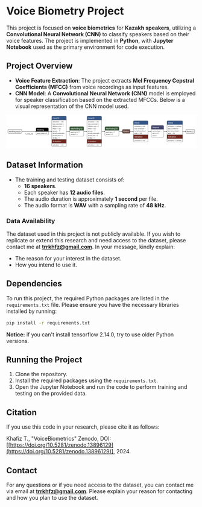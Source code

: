 # Voice Biometry Project

This project is focused on **voice biometrics** for **Kazakh speakers**, utilizing a **Convolutional Neural Network (CNN)** to classify speakers based on their voice features. The project is implemented in **Python**, with **Jupyter Notebook** used as the primary environment for code execution.

## Project Overview

- **Voice Feature Extraction**: The project extracts **Mel Frequency Cepstral Coefficients (MFCC)** from voice recordings as input features.
- **CNN Model**: A **Convolutional Neural Network (CNN)** model is employed for speaker classification based on the extracted MFCCs. Below is a visual representation of the CNN model used.

![CNN Model Photo](/Soileushi_model_CNN.keras.png)

## Dataset Information

- The training and testing dataset consists of:
  - **16 speakers**.
  - Each speaker has **12 audio files**.
  - The audio duration is approximately **1 second** per file.
  - The audio format is **WAV** with a sampling rate of **48 kHz**.
  
### Data Availability

The dataset used in this project is not publicly available. If you wish to replicate or extend this research and need access to the dataset, please contact me at **trrkhfz@gmail.com**. In your message, kindly explain:
- The reason for your interest in the dataset.
- How you intend to use it.

## Dependencies

To run this project, the required Python packages are listed in the `requirements.txt` file. Please ensure you have the necessary libraries installed by running:

```bash
pip install -r requirements.txt
```

**Notice:** if you can't install tensorflow 2.14.0, try to use older Python versions.

## Running the Project

1. Clone the repository.
2. Install the required packages using the `requirements.txt`.
3. Open the Jupyter Notebook and run the code to perform training and testing on the provided data.

## Citation

If you use this code in your research, please cite it as follows:

Khafiz T., "VoiceBiometrics" Zenodo, DOI: [[https://doi.org/10.5281/zenodo.13896129](https://doi.org/10.5281/zenodo.13896129)], 2024.


## Contact

For any questions or if you need access to the dataset, you can contact me via email at **trrkhfz@gmail.com**. Please explain your reason for contacting and how you plan to use the dataset.

